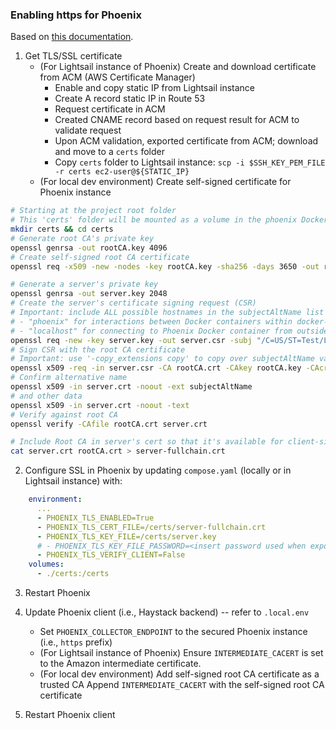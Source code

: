 
### Enabling https for Phoenix

Based on [this documentation](https://arize.com/docs/phoenix/release-notes/04.2025/04.28.2025-tls-support-for-phoenix-server).

1. Get TLS/SSL certificate
   * (For Lightsail instance of Phoenix) Create and download certificate from ACM (AWS Certificate Manager)
      - Enable and copy static IP from Lightsail instance
      - Create A record static IP in Route 53
      - Request certificate in ACM
      - Created CNAME record based on request result for ACM to validate request
      - Upon ACM validation, exported certificate from ACM; download and move to a `certs` folder
      - Copy `certs` folder to Lightsail instance: `scp -i $SSH_KEY_PEM_FILE -r certs ec2-user@${STATIC_IP}`
   * (For local dev environment) Create self-signed certificate for Phoenix instance
```sh
# Starting at the project root folder
# This 'certs' folder will be mounted as a volume in the phoenix Docker container
mkdir certs && cd certs
# Generate root CA's private key
openssl genrsa -out rootCA.key 4096
# Create self-signed root CA certificate
openssl req -x509 -new -nodes -key rootCA.key -sha256 -days 3650 -out rootCA.crt -subj "/C=US/ST=Test/L=Test/O=DevRootCA/OU=IT/CN=DevRootCA"

# Generate a server's private key
openssl genrsa -out server.key 2048
# Create the server's certificate signing request (CSR)
# Important: include ALL possible hostnames in the subjectAltName list
# - "phoenix" for interactions between Docker containers within docker-compose network
# - "localhost" for connecting to Phoenix Docker container from outside the docker-compose network
openssl req -new -key server.key -out server.csr -subj "/C=US/ST=Test/L=Test/O=MyTestServer/OU=IT/CN=phoenix" -addext "subjectAltName = DNS:phoenix,DNS:localhost"
# Sign CSR with the root CA certificate
# Important: use '-copy_extensions copy' to copy over subjectAltName values
openssl x509 -req -in server.csr -CA rootCA.crt -CAkey rootCA.key -CAcreateserial -out server.crt -days 825 -sha256 -copy_extensions copy
# Confirm alternative name
openssl x509 -in server.crt -noout -ext subjectAltName
# and other data
openssl x509 -in server.crt -noout -text
# Verify against root CA
openssl verify -CAfile rootCA.crt server.crt

# Include Root CA in server's cert so that it's available for client-side validation
cat server.crt rootCA.crt > server-fullchain.crt
```

2. Configure SSL in Phoenix by updating `compose.yaml` (locally or in Lightsail instance) with:
```yaml
    environment:
      ...
      - PHOENIX_TLS_ENABLED=True
      - PHOENIX_TLS_CERT_FILE=/certs/server-fullchain.crt
      - PHOENIX_TLS_KEY_FILE=/certs/server.key
      # - PHOENIX_TLS_KEY_FILE_PASSWORD=<insert password used when exporting certs from ACM>
      - PHOENIX_TLS_VERIFY_CLIENT=False
    volumes:
      - ./certs:/certs
```

3. Restart Phoenix

4. Update Phoenix client (i.e., Haystack backend) -- refer to `.local.env`
   * Set `PHOENIX_COLLECTOR_ENDPOINT` to the secured Phoenix instance (i.e., `https` prefix)
   * (For Lightsail instance of Phoenix)
Ensure `INTERMEDIATE_CACERT` is set to the Amazon intermediate certificate.
   * (For local dev environment) Add self-signed root CA certificate as a trusted CA
Append `INTERMEDIATE_CACERT` with the self-signed root CA certificate

5. Restart Phoenix client
